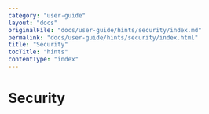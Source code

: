 ```yaml
---
category: "user-guide"
layout: "docs"
originalFile: "docs/user-guide/hints/security/index.md"
permalink: "docs/user-guide/hints/security/index.html"
title: "Security"
tocTitle: "hints"
contentType: "index"
---
```

# Security
